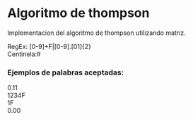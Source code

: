 # Algoritmo de thompson

Implementacion  del algoritmo de thompson utilizando matriz.

RegEx: [0-9]+F|[0-9]\.[01]{2}  
Centinela:#

### Ejemplos de palabras aceptadas:  
0.11  
1234F  
1F  
0.00  
